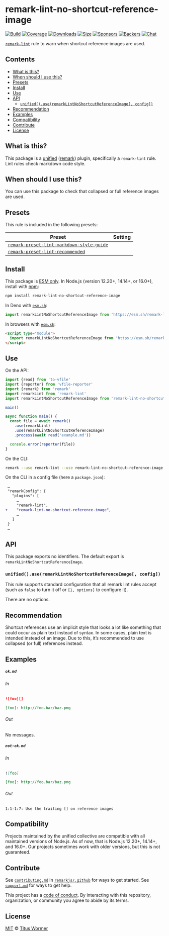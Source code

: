 <!--This file is generated-->

# remark-lint-no-shortcut-reference-image

[![Build][build-badge]][build]
[![Coverage][coverage-badge]][coverage]
[![Downloads][downloads-badge]][downloads]
[![Size][size-badge]][size]
[![Sponsors][sponsors-badge]][collective]
[![Backers][backers-badge]][collective]
[![Chat][chat-badge]][chat]

[`remark-lint`][mono] rule to warn when shortcut reference images are used.

## Contents

*   [What is this?](#what-is-this)
*   [When should I use this?](#when-should-i-use-this)
*   [Presets](#presets)
*   [Install](#install)
*   [Use](#use)
*   [API](#api)
    *   [`unified().use(remarkLintNoShortcutReferenceImage[, config])`](#unifieduseremarklintnoshortcutreferenceimage-config)
*   [Recommendation](#recommendation)
*   [Examples](#examples)
*   [Compatibility](#compatibility)
*   [Contribute](#contribute)
*   [License](#license)

## What is this?

This package is a [unified][] ([remark][]) plugin, specifically a `remark-lint`
rule.
Lint rules check markdown code style.

## When should I use this?

You can use this package to check that collapsed or full reference images
are used.

## Presets

This rule is included in the following presets:

| Preset | Setting |
| - | - |
| [`remark-preset-lint-markdown-style-guide`](https://github.com/remarkjs/remark-lint/tree/main/packages/remark-preset-lint-markdown-style-guide) | |
| [`remark-preset-lint-recommended`](https://github.com/remarkjs/remark-lint/tree/main/packages/remark-preset-lint-recommended) | |

## Install

This package is [ESM only][esm].
In Node.js (version 12.20+, 14.14+, or 16.0+), install with [npm][]:

```sh
npm install remark-lint-no-shortcut-reference-image
```

In Deno with [`esm.sh`][esmsh]:

```js
import remarkLintNoShortcutReferenceImage from 'https://esm.sh/remark-lint-no-shortcut-reference-image@3'
```

In browsers with [`esm.sh`][esmsh]:

```html
<script type="module">
  import remarkLintNoShortcutReferenceImage from 'https://esm.sh/remark-lint-no-shortcut-reference-image@3?bundle'
</script>
```

## Use

On the API:

```js
import {read} from 'to-vfile'
import {reporter} from 'vfile-reporter'
import {remark} from 'remark'
import remarkLint from 'remark-lint'
import remarkLintNoShortcutReferenceImage from 'remark-lint-no-shortcut-reference-image'

main()

async function main() {
  const file = await remark()
    .use(remarkLint)
    .use(remarkLintNoShortcutReferenceImage)
    .process(await read('example.md'))

  console.error(reporter(file))
}
```

On the CLI:

```sh
remark --use remark-lint --use remark-lint-no-shortcut-reference-image example.md
```

On the CLI in a config file (here a `package.json`):

```diff
 …
 "remarkConfig": {
   "plugins": [
     …
     "remark-lint",
+    "remark-lint-no-shortcut-reference-image",
     …
   ]
 }
 …
```

## API

This package exports no identifiers.
The default export is `remarkLintNoShortcutReferenceImage`.

### `unified().use(remarkLintNoShortcutReferenceImage[, config])`

This rule supports standard configuration that all remark lint rules accept
(such as `false` to turn it off or `[1, options]` to configure it).

There are no options.

## Recommendation

Shortcut references use an implicit style that looks a lot like something
that could occur as plain text instead of syntax.
In some cases, plain text is intended instead of an image.
Due to this, it’s recommended to use collapsed (or full) references
instead.

## Examples

##### `ok.md`

###### In

```markdown
![foo][]

[foo]: http://foo.bar/baz.png
```

###### Out

No messages.

##### `not-ok.md`

###### In

```markdown
![foo]

[foo]: http://foo.bar/baz.png
```

###### Out

```text
1:1-1:7: Use the trailing [] on reference images
```

## Compatibility

Projects maintained by the unified collective are compatible with all maintained
versions of Node.js.
As of now, that is Node.js 12.20+, 14.14+, and 16.0+.
Our projects sometimes work with older versions, but this is not guaranteed.

## Contribute

See [`contributing.md`][contributing] in [`remarkjs/.github`][health] for ways
to get started.
See [`support.md`][support] for ways to get help.

This project has a [code of conduct][coc].
By interacting with this repository, organization, or community you agree to
abide by its terms.

## License

[MIT][license] © [Titus Wormer][author]

[build-badge]: https://github.com/remarkjs/remark-lint/workflows/main/badge.svg

[build]: https://github.com/remarkjs/remark-lint/actions

[coverage-badge]: https://img.shields.io/codecov/c/github/remarkjs/remark-lint.svg

[coverage]: https://codecov.io/github/remarkjs/remark-lint

[downloads-badge]: https://img.shields.io/npm/dm/remark-lint-no-shortcut-reference-image.svg

[downloads]: https://www.npmjs.com/package/remark-lint-no-shortcut-reference-image

[size-badge]: https://img.shields.io/bundlephobia/minzip/remark-lint-no-shortcut-reference-image.svg

[size]: https://bundlephobia.com/result?p=remark-lint-no-shortcut-reference-image

[sponsors-badge]: https://opencollective.com/unified/sponsors/badge.svg

[backers-badge]: https://opencollective.com/unified/backers/badge.svg

[collective]: https://opencollective.com/unified

[chat-badge]: https://img.shields.io/badge/chat-discussions-success.svg

[chat]: https://github.com/remarkjs/remark/discussions

[unified]: https://github.com/unifiedjs/unified

[remark]: https://github.com/remarkjs/remark

[mono]: https://github.com/remarkjs/remark-lint

[esm]: https://gist.github.com/sindresorhus/a39789f98801d908bbc7ff3ecc99d99c

[esmsh]: https://esm.sh

[npm]: https://docs.npmjs.com/cli/install

[health]: https://github.com/remarkjs/.github

[contributing]: https://github.com/remarkjs/.github/blob/main/contributing.md

[support]: https://github.com/remarkjs/.github/blob/main/support.md

[coc]: https://github.com/remarkjs/.github/blob/main/code-of-conduct.md

[license]: https://github.com/remarkjs/remark-lint/blob/main/license

[author]: https://wooorm.com
